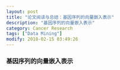 ```yaml
---
layout: post
title: "论文阅读与总结：基因序列的向量嵌入表示"
description: "基因序列的向量嵌入表示"
category: Cancer Research
tags: ["Data Mining"]
modify: 2018-02-15 03:49:26
---
```



### 基因序列的向量嵌入表示